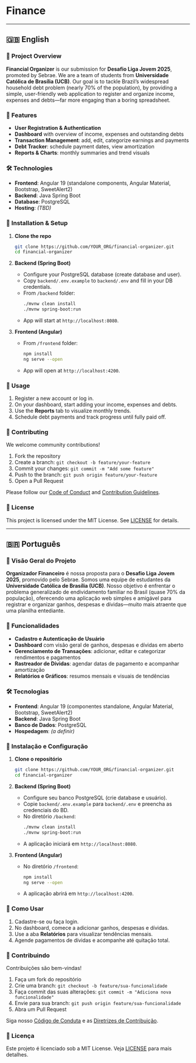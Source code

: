 # Finance

---

## 🇬🇧 English

### 📖 Project Overview
**Financial Organizer** is our submission for **Desafio Liga Jovem 2025**, promoted by Sebrae. We are a team of students from **Universidade Católica de Brasília (UCB)**. Our goal is to tackle Brazil’s widespread household debt problem (nearly 70% of the population), by providing a simple, user-friendly web application to register and organize income, expenses and debts—far more engaging than a boring spreadsheet.

### 🚀 Features
- **User Registration & Authentication**
- **Dashboard** with overview of income, expenses and outstanding debts
- **Transaction Management**: add, edit, categorize earnings and payments
- **Debt Tracker**: schedule payment dates, view amortization
- **Reports & Charts**: monthly summaries and trend visuals

### 🛠️ Technologies
- **Frontend**: Angular 19 (standalone components, Angular Material, Bootstrap, SweetAlert2)
- **Backend**: Java Spring Boot
- **Database**: PostgreSQL
- **Hosting**: _(TBD)_

### 🔧 Installation & Setup

1. **Clone the repo**
   ```bash
   git clone https://github.com/YOUR_ORG/financial-organizer.git
   cd financial-organizer
   ```

2. **Backend (Spring Boot)**
   - Configure your PostgreSQL database (create database and user).
   - Copy `backend/.env.example` to `backend/.env` and fill in your DB credentials.
   - From `/backend` folder:
     ```bash
     ./mvnw clean install
     ./mvnw spring-boot:run
     ```
   - App will start at `http://localhost:8080`.

3. **Frontend (Angular)**
   - From `/frontend` folder:
     ```bash
     npm install
     ng serve --open
     ```
   - App will open at `http://localhost:4200`.

### 📝 Usage
1. Register a new account or log in.
2. On your dashboard, start adding your income, expenses and debts.
3. Use the **Reports** tab to visualize monthly trends.
4. Schedule debt payments and track progress until fully paid off.

### 🤝 Contributing
We welcome community contributions!
1. Fork the repository
2. Create a branch: `git checkout -b feature/your-feature`
3. Commit your changes: `git commit -m "Add some feature"`
4. Push to the branch: `git push origin feature/your-feature`
5. Open a Pull Request

Please follow our [Code of Conduct](CODE_OF_CONDUCT.md) and [Contribution Guidelines](CONTRIBUTING.md).

### 📜 License
This project is licensed under the MIT License. See [LICENSE](LICENSE) for details.

---

## 🇧🇷 Português

### 📖 Visão Geral do Projeto
**Organizador Financeiro** é nossa proposta para o **Desafio Liga Jovem 2025**, promovido pelo Sebrae. Somos uma equipe de estudantes da **Universidade Católica de Brasília (UCB)**. Nosso objetivo é enfrentar o problema generalizado de endividamento familiar no Brasil (quase 70% da população), oferecendo uma aplicação web simples e amigável para registrar e organizar ganhos, despesas e dívidas—muito mais atraente que uma planilha entediante.

### 🚀 Funcionalidades
- **Cadastro e Autenticação de Usuário**
- **Dashboard** com visão geral de ganhos, despesas e dívidas em aberto
- **Gerenciamento de Transações**: adicionar, editar e categorizar rendimentos e pagamentos
- **Rastreador de Dívidas**: agendar datas de pagamento e acompanhar amortização
- **Relatórios e Gráficos**: resumos mensais e visuais de tendências

### 🛠️ Tecnologias
- **Frontend**: Angular 19 (componentes standalone, Angular Material, Bootstrap, SweetAlert2)
- **Backend**: Java Spring Boot
- **Banco de Dados**: PostgreSQL
- **Hospedagem**: _(a definir)_

### 🔧 Instalação e Configuração

1. **Clone o repositório**
   ```bash
   git clone https://github.com/YOUR_ORG/financial-organizer.git
   cd financial-organizer
   ```

2. **Backend (Spring Boot)**
   - Configure seu banco PostgreSQL (crie database e usuário).
   - Copie `backend/.env.example` para `backend/.env` e preencha as credenciais do BD.
   - No diretório `/backend`:
     ```bash
     ./mvnw clean install
     ./mvnw spring-boot:run
     ```
   - A aplicação iniciará em `http://localhost:8080`.

3. **Frontend (Angular)**
   - No diretório `/frontend`:
     ```bash
     npm install
     ng serve --open
     ```
   - A aplicação abrirá em `http://localhost:4200`.

### 📝 Como Usar
1. Cadastre-se ou faça login.
2. No dashboard, comece a adicionar ganhos, despesas e dívidas.
3. Use a aba **Relatórios** para visualizar tendências mensais.
4. Agende pagamentos de dívidas e acompanhe até quitação total.

### 🤝 Contribuindo
Contribuições são bem-vindas!
1. Faça um fork do repositório
2. Crie uma branch: `git checkout -b feature/sua-funcionalidade`
3. Faça commit das suas alterações: `git commit -m "Adiciona nova funcionalidade"`
4. Envie para sua branch: `git push origin feature/sua-funcionalidade`
5. Abra um Pull Request

Siga nosso [Código de Conduta](CODE_OF_CONDUCT.md) e as [Diretrizes de Contribuição](CONTRIBUTING.md).

### 📜 Licença
Este projeto é licenciado sob a MIT License. Veja [LICENSE](LICENSE) para mais detalhes.
